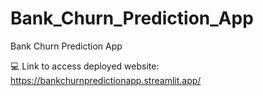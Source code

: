 # Bank_Churn_Prediction_App

Bank Churn Prediction App

💻 Link to access deployed website: https://bankchurnpredictionapp.streamlit.app/
